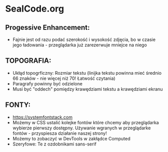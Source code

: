 # SealCode.org

## Progessive Enhancement:
* Fajnie jest od razu podać szerokość i wysokość zdjęcia, bo w czasie jego ładowania - przeglądarka już zarezerwuje mniejce na niego

## TOPOGRAFIA:
* Ukłąd topogrficzny: Rozmiar tekstu (linijka tekstu powinna mieć średnio 66 znaków - nie więcej niż 70! Łatwość czytania)
* Paragrafy powinny być odzielone
* Musi być "oddech" pomiędzy krawędziami tekstu a krawędziami ekranu

## FONTY:
* https://systemfontstack.com 
* Możemy w CSS ustalić kolejke fontów które chcemy aby przeglądarka wybierze pierwszy dostępny. Używanie wgranych w przeglądarke fontów - przyspiesza działanie naszej strony!
* Możemy to zobaczyć w DevTools w zakłądce Computed
* Szeryfowe: Te z ozdobnikami sans-serif 